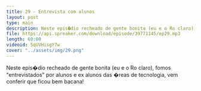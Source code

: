 ```yaml
---
title: 29 - Entrevista com alunos
layout: post
type: main
description: Neste epis�dio recheado de gente bonita (eu e o Ro claro), fomos "entrevistados" por alunos e ex alunos das �reas de tecnologia, vem conferir que ficou bem bacana!
file: https://api.spreaker.com/download/episode/39771145/ep29.mp3
length: 60:00
videoid: 5qUVHisgY7w
cover: "../assets/img/29.png"
---
```


Neste epis�dio recheado de gente bonita (eu e o Ro claro), fomos "entrevistados" por alunos e ex alunos das �reas de tecnologia, vem conferir que ficou bem bacana!